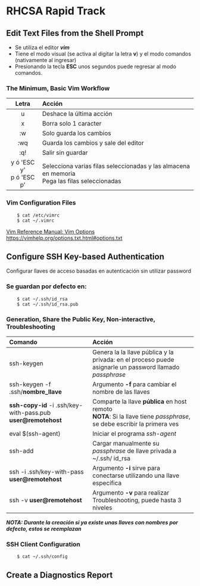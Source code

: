 # RHCSA Rapid Track

## Edit Text Files from the Shell Prompt

- Se utiliza el editor ***vim***
- Tiene el modo visual (se activa al digitar la letra **v**) y el modo comandos (nativamente al ingresar)
- Presionando la tecla **ESC** unos segundos puede regresar al modo comandos.

### The Minimum, Basic Vim Workflow

| Letra | Acción |
|:----: |:-----  |
| u     | Deshace la última acción|
| x     | Borra solo 1 caracter |
| :w    | Solo guarda los cambios|
| :wq   | Guarda los cambios y sale del editor |
| :q!   | Salir sin guardar |
| y ó 'ESC y' </br> p ó 'ESC  p' | Selecciona varias filas seleccionadas y las almacena en memoria </br> Pega las filas seleccionadas | 

### Vim Configuration Files

        $ cat /etc/vimrc
        $ cat ~/.vimrc
[Vim Reference Manual: Vim Options](https://vimhelp.org/options.txt.html#options.txt) https://vimhelp.org/options.txt.html#options.txt

## Configure SSH Key-based Authentication

Configurar llaves de acceso basadas en autenticación sin utilizar password

### Se guardan por defecto en:

        $ cat ~/.ssh/id_rsa
        $ cat ~/.ssh/id_rsa.pub

### Generation, Share the Public Key, Non-interactive, Troubleshooting

| Comando | Acción |
|:------- | :----- |
| ssh-keygen | Genera la la llave pública y la privada: en el proceso puede asignarle un password llamado *passphrase* |
| ssh-keygen -f .ssh/**nombre_llave** | Argumento **-f** para cambiar el nombre de las llaves |
| **ssh-copy-id** -i .ssh/key-with-pass.pub **user@remotehost** | Comparte la llave **pública** en host remoto </br> **NOTA**: Si la llave tiene *passphrase*, se debe escribir la primera ves |
| eval $(ssh-agent) | Iniciar el programa *ssh-agent* |
| ssh-add | Cargar manualmente su *passphrase* de llave privada a ~/.ssh/ id_rsa |
| ssh -i .ssh/key-with-pass **user@remotehost** | Argumento **-i** sirve para conectarse utilizando una llave específica |
| ssh -v **user@remotehost** | Argumento **-v** para realizar Troubleshooting, puede hasta 3 niveles | 


***NOTA: Durante la creación si ya existe unas llaves con nombres por defecto, estos se reemplazan***

### SSH Client Configuration

        $ cat ~/.ssh/config

## Create a Diagnostics Report